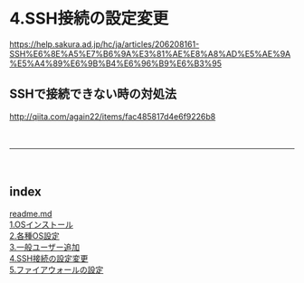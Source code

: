 # 4.SSH接続の設定変更
https://help.sakura.ad.jp/hc/ja/articles/206208161-SSH%E6%8E%A5%E7%B6%9A%E3%81%AE%E8%A8%AD%E5%AE%9A%E5%A4%89%E6%9B%B4%E6%96%B9%E6%B3%95

## SSHで接続できない時の対処法
http://qiita.com/again22/items/fac485817d4e6f9226b8






　  
- - - 
　  
## index
<a href="./readme.md">readme.md</a>  
<a href="./1.OSインストール.md">1.OSインストール</a>  
<a href="./2.各種OS設定.md">2.各種OS設定</a>  
<a href="./3.一般ユーザー追加.md">3.一般ユーザー追加</a>  
<a href="./4.SSH接続の設定変更.md">4.SSH接続の設定変更</a>  
<a href="./5.ファイアウォールの設定.md">5.ファイアウォールの設定</a>  
　  
